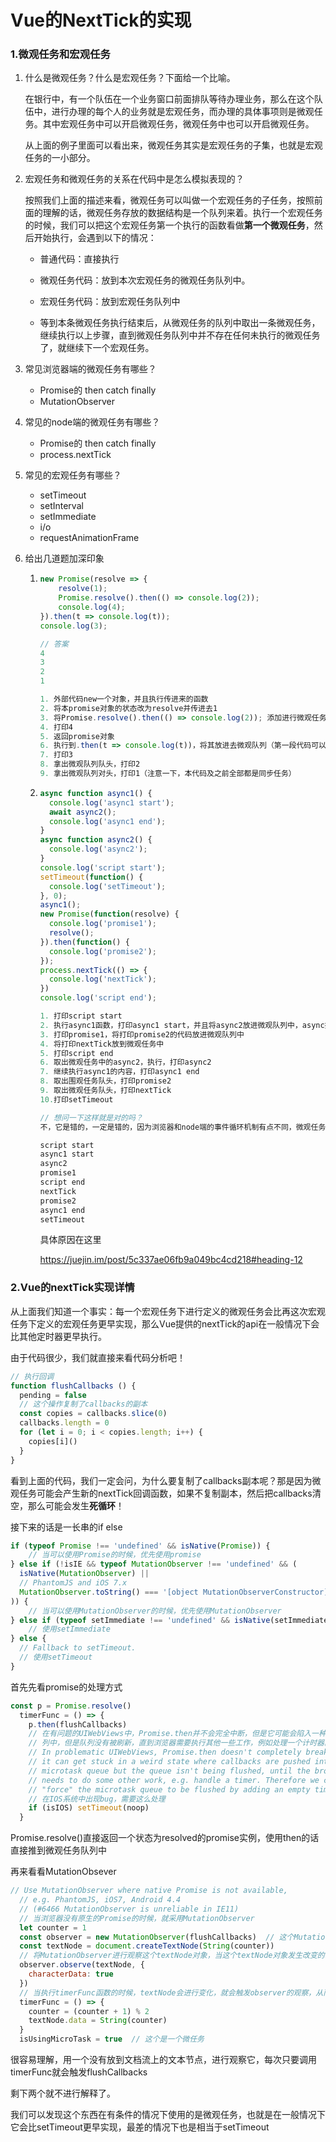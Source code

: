 # Vue的NextTick的实现

### 1.微观任务和宏观任务

1. 什么是微观任务？什么是宏观任务？下面给一个比喻。

   在银行中，有一个队伍在一个业务窗口前面排队等待办理业务，那么在这个队伍中，进行办理的每个人的业务就是宏观任务，而办理的具体事项则是微观任务。其中宏观任务中可以开启微观任务，微观任务中也可以开启微观任务。

   从上面的例子里面可以看出来，微观任务其实是宏观任务的子集，也就是宏观任务的一小部分。

2. 宏观任务和微观任务的关系在代码中是怎么模拟表现的？

   按照我们上面的描述来看，微观任务可以叫做一个宏观任务的子任务，按照前面的理解的话，微观任务存放的数据结构是一个队列来着。执行一个宏观任务的时候，我们可以把这个宏观任务第一个执行的函数看做**第一个微观任务**，然后开始执行，会遇到以下的情况：

   - 普通代码：直接执行
   - 微观任务代码：放到本次宏观任务的微观任务队列中。
   - 宏观任务代码：放到宏观任务队列中

   - 等到本条微观任务执行结束后，从微观任务的队列中取出一条微观任务，继续执行以上步骤，直到微观任务队列中并不存在任何未执行的微观任务了，就继续下一个宏观任务。

3. 常见浏览器端的微观任务有哪些？

   - Promise的 then catch finally
   - MutationObserver

4. 常见的node端的微观任务有哪些？

   - Promise的 then catch finally
   - process.nextTick

5. 常见的宏观任务有哪些？

   - setTimeout
   - setInterval
   - setImmediate
   - i/o
   - requestAnimationFrame

6. 给出几道题加深印象

   1. ```js
      new Promise(resolve => {
          resolve(1);
          Promise.resolve().then(() => console.log(2));
          console.log(4);
      }).then(t => console.log(t));
      console.log(3);
      
      // 答案
      4
      3
      2
      1
      
      1. 外部代码new一个对象，并且执行传进来的函数
      2. 将本promise对象的状态改为resolve并传进去1
      3. 将Promise.resolve().then(() => console.log(2)); 添加进行微观任务
      4. 打印4  
      5. 返回promise对象
      6. 执行到.then(t => console.log(t))，将其放进去微观队列（第一段代码可以分成两句代码）
      7. 打印3
      8. 拿出微观队列队头，打印2
      9. 拿出微观队列对头，打印1（注意一下，本代码及之前全部都是同步任务）
      ```

   2. ```js
      async function async1() {
        console.log('async1 start');
        await async2();
        console.log('async1 end');
      }
      async function async2() {
        console.log('async2');
      }
      console.log('script start');
      setTimeout(function() {
        console.log('setTimeout');
      }, 0);
      async1();
      new Promise(function(resolve) {
        console.log('promise1');
        resolve();
      }).then(function() {
        console.log('promise2');
      });
      process.nextTick(() => {
        console.log('nextTick');
      })
      console.log('script end');
      
      1. 打印script start
      2. 执行async1函数，打印async1 start，并且将async2放进微观队列中，async接下来的代码是要等到微观任务async2执行完毕后执行
      3. 打印promise1，将打印promise2的代码放进微观队列中
      4. 将打印nextTick放到微观任务中
      5. 打印script end
      6. 取出微观任务中的async2，执行，打印async2
      7. 继续执行async1的内容，打印async1 end
      8. 取出围观任务队头，打印promise2
      9. 取出微观任务队头，打印nextTick
      10.打印setTimeout
      
      // 想问一下这样就是对的吗？
      不，它是错的，一定是错的，因为浏览器和node端的事件循环机制有点不同，微观任务的执行顺序也有不同。
      
      script start
      async1 start
      async2
      promise1
      script end
      nextTick
      promise2
      async1 end
      setTimeout
      ```

      具体原因在这里

      <https://juejin.im/post/5c337ae06fb9a049bc4cd218#heading-12>

### 2.Vue的nextTick实现详情

从上面我们知道一个事实：每一个宏观任务下进行定义的微观任务会比再这次宏观任务下定义的宏观任务更早实现，那么Vue提供的nextTick的api在一般情况下会比其他定时器更早执行。

由于代码很少，我们就直接来看代码分析吧！

```js
// 执行回调
function flushCallbacks () {
  pending = false
  // 这个操作复制了callbacks的副本
  const copies = callbacks.slice(0)
  callbacks.length = 0
  for (let i = 0; i < copies.length; i++) {
    copies[i]()
  }
}
```

看到上面的代码，我们一定会问，为什么要复制了callbacks副本呢？那是因为微观任务可能会产生新的nextTick回调函数，如果不复制副本，然后把callbacks清空，那么可能会发生**死循环**！

接下来的话是一长串的if else

```js
if (typeof Promise !== 'undefined' && isNative(Promise)) {
	// 当可以使用Promise的时候，优先使用promise
} else if (!isIE && typeof MutationObserver !== 'undefined' && (
  isNative(MutationObserver) ||
  // PhantomJS and iOS 7.x
  MutationObserver.toString() === '[object MutationObserverConstructor]'
)) {
	// 当可以使用MutationObserver的时候，优先使用MutationObserver
} else if (typeof setImmediate !== 'undefined' && isNative(setImmediate)) {
	// 使用setImmediate
} else {
  // Fallback to setTimeout.
  // 使用setTimeout
}
```

首先先看promise的处理方式

```js
const p = Promise.resolve()
  timerFunc = () => {
    p.then(flushCallbacks)
    // 在有问题的UIWebViews中，Promise.then并不会完全中断，但是它可能会陷入一种怪异的状态，在这种状态中，回调被推送到微任务队
    // 列中，但是队列没有被刷新，直到浏览器需要执行其他一些工作，例如处理一个计时器。因此，我们可以通过添加空计时器来“强制”刷新微任务队列。
    // In problematic UIWebViews, Promise.then doesn't completely break, but
    // it can get stuck in a weird state where callbacks are pushed into the
    // microtask queue but the queue isn't being flushed, until the browser
    // needs to do some other work, e.g. handle a timer. Therefore we can
    // "force" the microtask queue to be flushed by adding an empty timer.
    // 在IOS系统中出现bug，需要这么处理
    if (isIOS) setTimeout(noop)
  }
```

Promise.resolve()直接返回一个状态为resolved的promise实例，使用then的话直接推到微观任务队列中

再来看看MutationObsever

```js
// Use MutationObserver where native Promise is not available,
  // e.g. PhantomJS, iOS7, Android 4.4
  // (#6466 MutationObserver is unreliable in IE11)
  // 当浏览器没有原生的Promise的时候，就采用MutationObserver
  let counter = 1
  const observer = new MutationObserver(flushCallbacks)  // 这个MutationObserver的作用就是是设定某个dom发生改变的时候，这样就回调flushCallbacks
  const textNode = document.createTextNode(String(counter))
  // 将MutationObserver进行观察这个textNode对象，当这个textNode对象发生改变的时候，进行回调flushCallbacks函数
  observer.observe(textNode, {
    characterData: true
  })
  // 当执行timerFunc函数的时候，textNode会进行变化，就会触发observer的观察，从而触发flushCallbacks
  timerFunc = () => {
    counter = (counter + 1) % 2
    textNode.data = String(counter)
  }
  isUsingMicroTask = true  // 这个是一个微任务
```

很容易理解，用一个没有放到文档流上的文本节点，进行观察它，每次只要调用timerFunc就会触发flushCallbacks

剩下两个就不进行解释了。

我们可以发现这个东西在有条件的情况下使用的是微观任务，也就是在一般情况下它会比setTimeout更早实现，最差的情况下也是相当于setTimeout